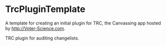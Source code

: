# TrcPluginTemplate
A template  for creating an initial plugin for TRC, the Canvassing app hosted by http://Voter-Science.com. 

TRC plugin for auditing changelists.